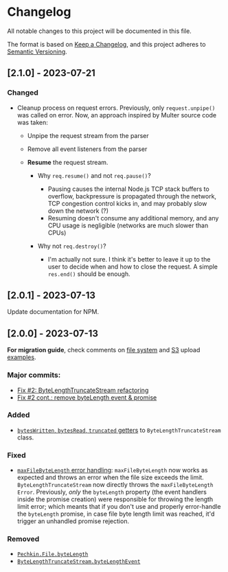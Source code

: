# Changelog

All notable changes to this project will be documented in this file.

The format is based on [Keep a Changelog](https://keepachangelog.com/en/1.0.0/),
and this project adheres to [Semantic Versioning](https://semver.org/spec/v2.0.0.html).

## [2.1.0] - 2023-07-21

### Changed
- Cleanup process on request errors. Previously, only `request.unpipe()` was called on error. Now, an approach inspired by Multer source code was taken:
  - Unpipe the request stream from the parser
  - Remove all event listeners from the parser
  - **Resume** the request stream.
    
    - Why `req.resume()` and not `req.pause()`?
      * Pausing causes the internal Node.js TCP stack buffers to overflow, backpressure is propagated
  through the network, TCP congestion control kicks in, and may probably slow down the network (?)
      * Resuming doesn't consume any additional memory, and any CPU usage is negligible (networks are much slower than CPUs)

    - Why not `req.destroy()`?
      * I'm actually not sure. I think it's better to leave it up to the user to decide when and how to close the request. A simple `res.end()` should be enough.

## [2.0.1] - 2023-07-13

Update documentation for NPM.

## [2.0.0] - 2023-07-13

**For migration guide**, check comments on [file system](./examples/fs.js) and [S3](./examples/s3.js) upload [examples]((./examples)).

### Major commits:

- [Fix #2: ByteLengthTruncateStream refactoring](https://github.com/rafasofizada/pechkin/commit/37029d9659a3d2f840f2b34584ce3439538cc7c9)
- [Fix #2 cont.: remove byteLength event & promise](https://github.com/rafasofizada/pechkin/commit/ab66b47aedbd9952cc9d920d84870dc2806531d0)

### Added

- [`bytesWritten`, `bytesRead`, `truncated` getters](https://github.com/rafasofizada/pechkin/commit/ab66b47aedbd9952cc9d920d84870dc2806531d0) to `ByteLengthTruncateStream` class.

### Fixed

- [`maxFileByteLength` error handling](https://github.com/rafasofizada/pechkin/issues/2#top): `maxFileByteLength` now works as expected and throws an error when the file size exceeds the limit. `ByteLengthTruncateStream` now directly throws the `maxFileByteLength` `Error`. Previously, _only_ the `byteLength` property (the event handlers inside the promise creation) were responsible for throwing the length limit error; which meants that if you don't use and properly error-handle the `byteLength` promise, in case file byte length limit was reached, it'd trigger an unhandled promise rejection. 

### Removed

- [`Pechkin.File.byteLength`](https://github.com/rafasofizada/pechkin/commit/ab66b47aedbd9952cc9d920d84870dc2806531d0)
- [`ByteLengthTruncateStream.byteLengthEvent`](https://github.com/rafasofizada/pechkin/commit/37029d9659a3d2f840f2b34584ce3439538cc7c9)
